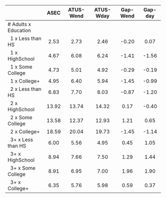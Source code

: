 
|                      |         ASEC |    ATUS-Wend |    ATUS-Wday |     Gap-Wend |      Gap-day |
| -------------------- | :----------: | :----------: | :----------: | :----------: | :----------: |
| # Adults x Education |              |              |              |              |              |
| &nbsp;&nbsp;1 x Less than HS |         2.53 |         2.73 |         2.46 |        -0.20 |         0.07 |
| &nbsp;&nbsp;1 x HighSchool |         4.67 |         6.08 |         6.24 |        -1.41 |        -1.56 |
| &nbsp;&nbsp;1 x Some College |         4.73 |         5.01 |         4.92 |        -0.29 |        -0.19 |
| &nbsp;&nbsp;1 x College+ |         4.95 |         6.40 |         5.94 |        -1.45 |        -0.99 |
| &nbsp;&nbsp;2 x Less than HS |         6.83 |         7.70 |         8.03 |        -0.87 |        -1.20 |
| &nbsp;&nbsp;2 x HighSchool |        13.92 |        13.74 |        14.32 |         0.17 |        -0.40 |
| &nbsp;&nbsp;2 x Some College |        13.58 |        12.37 |        12.93 |         1.21 |         0.65 |
| &nbsp;&nbsp;2 x College+ |        18.59 |        20.04 |        19.73 |        -1.45 |        -1.14 |
| &nbsp;&nbsp;3+ x Less than HS |         6.00 |         5.56 |         4.95 |         0.45 |         1.05 |
| &nbsp;&nbsp;3+ x HighSchool |         8.94 |         7.66 |         7.50 |         1.29 |         1.44 |
| &nbsp;&nbsp;3+ x Some College |         8.91 |         6.95 |         7.00 |         1.96 |         1.90 |
| &nbsp;&nbsp;3+ x College+ |         6.35 |         5.76 |         5.98 |         0.59 |         0.37 |

